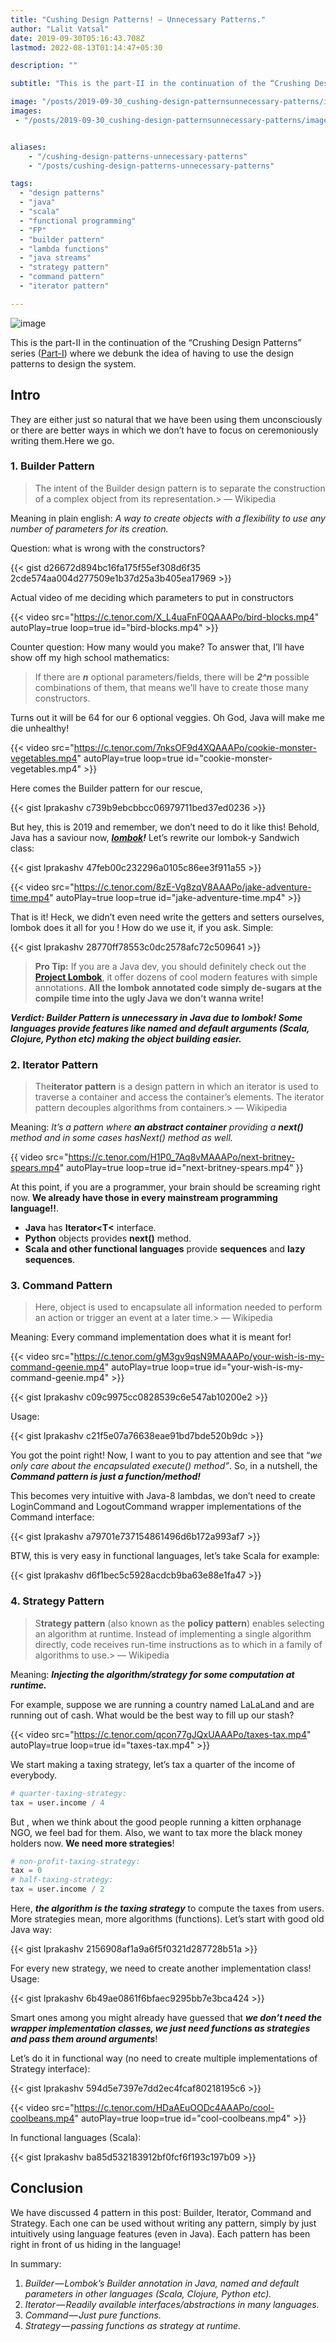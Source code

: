 ```yaml
---
title: "Cushing Design Patterns! — Unnecessary Patterns."
author: "Lalit Vatsal"
date: 2019-09-30T05:16:43.708Z
lastmod: 2022-08-13T01:14:47+05:30

description: ""

subtitle: "This is the part-II in the continuation of the “Crushing Design Patterns” series (Part-I) where we debunk the idea of having to use the…"

image: "/posts/2019-09-30_cushing-design-patternsunnecessary-patterns/images/1.jpeg"
images:
 - "/posts/2019-09-30_cushing-design-patternsunnecessary-patterns/images/1.jpeg"


aliases:
    - "/cushing-design-patterns-unnecessary-patterns"
    - "/posts/cushing-design-patterns-unnecessary-patterns"

tags:
  - "design patterns"
  - "java"
  - "scala"
  - "functional programming"
  - "FP"
  - "builder pattern"
  - "lambda functions"
  - "java streams"
  - "strategy pattern"
  - "command pattern"
  - "iterator pattern"

---
```


![image](/posts/2019-09-30_cushing-design-patternsunnecessary-patterns/images/1.jpeg#layoutTextWidth)

This is the part-II in the continuation of the “Crushing Design Patterns” series ([Part-I](../2019-09-26_crushing-design-patterns-with-scalachain-of-responsibility)) where we debunk the idea of having to use the design patterns to design the system.

## Intro

They are either just so natural that we have been using them unconsciously or there are better ways in which we don’t have to focus on ceremoniously writing them.Here we go.

### 1. Builder Pattern

> The intent of the Builder design pattern is to separate the construction of a complex object from its representation.> — Wikipedia

Meaning in plain english: _A way to create objects with a flexibility to use any number of parameters for its creation._

Question: what is wrong with the constructors?

{{< gist d26672d894bc16fa175f55ef308d6f35 2cde574aa004d277509e1b37d25a3b405ea17969 >}}

Actual video of me deciding which parameters to put in constructors

{{< video src="https://c.tenor.com/X_L4uaFnF0QAAAPo/bird-blocks.mp4" autoPlay=true loop=true id="bird-blocks.mp4" >}}

Counter question: How many would you make? To answer that, I’ll have show off my high school mathematics:
> If there are **_n_** optional parameters/fields, there will be **_2^n_** possible combinations of them, that means we’ll have to create those many constructors.

Turns out it will be 64 for our 6 optional veggies. Oh God, Java will make me die unhealthy!

{{< video src="https://c.tenor.com/7nksOF9d4XQAAAPo/cookie-monster-vegetables.mp4" autoPlay=true loop=true id="cookie-monster-vegetables.mp4" >}}

Here comes the Builder pattern for our rescue,

{{< gist lprakashv c739b9ebcbbcc06979711bed37ed0236 >}}

But hey, this is 2019 and remember, we don’t need to do it like this! Behold, Java has a saviour now, [**_lombok_**](https://projectlombok.org/features/all)**_!_** Let’s rewrite our lombok-y Sandwich class:

{{< gist lprakashv 47feb00c232296a0105c86ee3f911a55 >}}

{{< video src="https://c.tenor.com/8zE-Vg8zqV8AAAPo/jake-adventure-time.mp4" autoPlay=true loop=true id="jake-adventure-time.mp4" >}}

That is it! Heck, we didn’t even need write the getters and setters ourselves, lombok does it all for you ! How do we use it, if you ask. Simple:

{{< gist lprakashv 28770ff78553c0dc2578afc72c509641 >}}

> **Pro Tip:** If you are a Java dev, you should definitely check out the [**Project Lombok**](https://projectlombok.org/features/all), it offer dozens of cool modern features with simple annotations. **All the lombok annotated code simply de-sugars at the compile time into the ugly Java we don’t wanna write!**

**_Verdict: Builder Pattern is unnecessary in Java due to lombok! Some languages provide features like named and default arguments (Scala, Clojure, Python etc) making the object building easier._**

### 2. Iterator Pattern

> The**iterator pattern** is a design pattern in which an iterator is used to traverse a container and access the container’s elements. The iterator pattern decouples algorithms from containers.> — Wikipedia

Meaning: _It’s a pattern where_ **_an abstract container_** _providing a_ **_next()_** _method and in some cases hasNext() method as well._

{{ video src="https://c.tenor.com/H1P0_7Aq8vMAAAPo/next-britney-spears.mp4" autoPlay=true loop=true id="next-britney-spears.mp4" }}

At this point, if you are a programmer, your brain should be screaming right now. **We already have those in every mainstream programming language!!**.

* **Java** has **Iterator<T<** interface.
* **Python** objects provides ****next**()** method.
* **Scala and other functional languages** provide **sequences** and **lazy sequences**.

### 3. Command Pattern

> Here, object is used to encapsulate all information needed to perform an action or trigger an event at a later time.> — Wikipedia

Meaning: Every command implementation does what it is meant for!

{{< video src="https://c.tenor.com/gM3gv9qsN9MAAAPo/your-wish-is-my-command-geenie.mp4" autoPlay=true loop=true id="your-wish-is-my-command-geenie.mp4" >}}

{{< gist lprakashv c09c9975cc0828539c6e547ab10200e2 >}}

Usage:

{{< gist lprakashv c21f5e07a76638eae91bd7bde520b9dc >}}

You got the point right! Now, I want to you to pay attention and see that “_we only care about the encapsulated execute() method”_. So, in a nutshell, the **_Command pattern is just a function/method!_**

This becomes very intuitive with Java-8 lambdas, we don’t need to create LoginCommand and LogoutCommand wrapper implementations of the Command interface:

{{< gist lprakashv a79701e737154861496d6b172a993af7 >}}

BTW, this is very easy in functional languages, let’s take Scala for example:

{{< gist lprakashv d6f1bec5c5928acdcb9ba63e88e1fa47 >}}

### 4. Strategy Pattern

> S**trategy pattern** (also known as the **policy pattern**) enables selecting an algorithm at runtime. Instead of implementing a single algorithm directly, code receives run-time instructions as to which in a family of algorithms to use.> — Wikipedia

Meaning: **_Injecting the algorithm/strategy for some computation at runtime._**

For example, suppose we are running a country named LaLaLand and are running out of cash. What would be the best way to fill up our stash?

{{< video src="https://c.tenor.com/qcon77gJQxUAAAPo/taxes-tax.mp4" autoPlay=true loop=true id="taxes-tax.mp4" >}}

We start making a taxing strategy, let’s tax a quarter of the income of everybody.

```python {style=github-dark}
# quarter-taxing-strategy:
tax = user.income / 4
```

But , when we think about the good people running a kitten orphanage NGO, we feel bad for them. Also, we want to tax more the black money holders now. **We need more strategies**!

```python {style=github-dark}
# non-profit-taxing-strategy:
tax = 0
# half-taxing-strategy:
tax = user.income / 2
```

Here, **_the algorithm is the taxing strategy_** to compute the taxes from users. More strategies mean, more algorithms (functions). Let’s start with good old Java way:

{{< gist lprakashv 2156908af1a9a6f5f0321d287728b51a >}}

For every new strategy, we need to create another implementation class! Usage:

{{< gist lprakashv 6b49ae0861f6bfaec9295bb7e3bca424 >}}

Smart ones among you might already have guessed that **_we don’t need the wrapper implementation classes, we just need functions as strategies and pass them around arguments_**!

Let’s do it in functional way (no need to create multiple implementations of Strategy interface):

{{< gist lprakashv 594d5e7397e7dd2ec4fcaf80218195c6 >}}

{{< video src="https://c.tenor.com/HDaAEuOODc4AAAPo/cool-coolbeans.mp4" autoPlay=true loop=true id="cool-coolbeans.mp4" >}}

In functional languages (Scala):

{{< gist lprakashv ba85d532183912bf0fcf6f193c197b09 >}}

## Conclusion

We have discussed 4 pattern in this post: Builder, Iterator, Command and Strategy. Each one can be used without writing any pattern, simply by just intuitively using language features (even in Java). Each pattern has been right in front of us hiding in the language!

In summary:

1. _Builder — Lombok’s Builder annotation in Java, named and default parameters in other languages (Scala, Clojure, Python etc)._
2. _Iterator — Readily available interfaces/abstractions in many languages._
3. _Command — Just pure functions._
4. _Strategy — passing functions as strategy at runtime._
